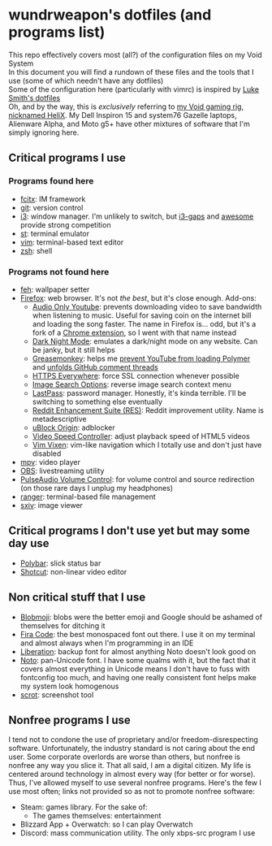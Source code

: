 # wundrweapon's dotfiles (and programs list)

This repo effectively covers most (all?) of the configuration files on my Void System  
In this document you will find a rundown of these files and the tools that I use (some of which needn't have any
dotfiles)  
Some of the configuration here (particularly with vimrc) is inspired by
[Luke Smith's dotfiles](https://github.com/LukeSmithxyz/voidrice)  
Oh, and by the way, this is *exclusively* referring to
[my Void gaming rig, nicknamed HeliX](https://pcpartpicker.com/b/4j7WGX). My Dell Inspiron 15 and system76 Gazelle
laptops, Alienware Alpha, and Moto g5+ have other mixtures of software that I'm simply ignoring here.

## Critical programs I use
### Programs found here
* [fcitx](https://fcitx-im.org/): IM framework
* [git](https://git-scm.com/): version control
* [i3](https://i3wm.org/): window manager. I'm unlikely to switch, but [i3-gaps](https://github.com/Airblader/i3) and
[awesome](https://awesomewm.org/) provide strong competition
* [st](https://github.com/LukeSmithxyz/st): terminal emulator
* [vim](https://www.vim.org/): terminal-based text editor
* [zsh](https://https://www.zsh.org/): shell

### Programs not found here
* [feh](https://feh.finalrewind.org/): wallpaper setter
* [Firefox](https://firefox.com): web browser. It's not *the best*, but it's close enough. Add-ons:
  + [Audio Only Youtube](https://addons.mozilla.org/en-US/firefox/addon/youtube-audio_only/): prevents downloading video
to save bandwidth when listening to music. Useful for saving coin on the internet bill and loading the song faster.
The name in Firefox is... odd, but it's a fork of a
[Chrome extension](https://chrome.google.com/webstore/detail/audio-only-youtube/pkocpiliahoaohbolmkelakpiphnllog), so I
went with that name instead
  + [Dark Night Mode](https://addons.mozilla.org/en-US/firefox/addon/dark-night-mode/): emulates a dark/night mode on
any website. Can be janky, but it still helps
  + [Greasemonkey](https://addons.mozilla.org/en-US/firefox/addon/greasemonkey/): helps me
[prevent YouTube from loading Polymer](https://greasyfork.org/en/scripts/39544-youtube-polymer-disable)
and [unfolds GitHub comment threads](https://greasyfork.org/en/scripts/400462-git-hub-unroll-comments)
  + [HTTPS Everywhere](https://addons.mozilla.org/en-US/firefox/addon/https-everywhere/): force SSL connection whenever
possible
  + [Image Search Options](https://addons.mozilla.org/en-US/firefox/addon/image-search-options/): reverse image search
context menu
  + [LastPass](https://addons.mozilla.org/en-US/firefox/addon/lastpass-password-manager/): password manager. Honestly,
it's kinda terrible. I'll be switching to something else eventually
  + [Reddit Enhancement Suite (RES)](https://addons.mozilla.org/en-US/firefox/addon/reddit-enhancement-suite/): Reddit
improvement utility. Name is metadescriptive
  + [uBlock Origin](https://addons.mozilla.org/en-US/firefox/addon/ublock-origin/): adblocker
  + [Video Speed Controller](https://addons.mozilla.org/en-US/firefox/addon/videospeed/): adjust playback speed of
HTML5 videos
  + [Vim Vixen](https://addons.mozilla.org/en-US/firefox/addon/vim-vixen/): vim-like navigation which I totally use and
don't just have disabled
* [mpv](https://mpv.io/): video player
* [OBS](https://obsproject.com/): livestreaming utility
* [PulseAudio Volume Control](https://freedesktop.org/software/pulseaudio/pavucontrol/): for volume control and source
redirection (on those rare days I unplug my headphones)
* [ranger](https://ranger.github.io/): terminal-based file management
* [sxiv](https://github.com/muennich/sxiv): image viewer

## Critical programs I don't use yet but may some day use
* [Polybar](https://polybar.github.io/): slick status bar
* [Shotcut](https://shotcut.org/): non-linear video editor

## Non critical stuff that I use
* [Blobmoji](https://github.com/C1710/blobmoji): blobs were the better emoji and Google should be ashamed of themselves
for ditching it
* [Fira Code](https://github.com/tonsky/FiraCode): the best monospaced font out there. I use it on my terminal and
almost always when I'm programming in an IDE
* [Liberation](https://pagure.io/liberation-fonts): backup font for almost anything Noto doesn't look good on
* [Noto](https://www.google.com/get/noto/): pan-Unicode font. I have some qualms with it, but the fact that it covers
almost everything in Unicode means I don't have to fuss with fontconfig too much, and having one really consistent font
helps make my system look homogenous
* [scrot](https://github.com/resurrecting-open-source-projects/scrot): screenshot tool

## Nonfree programs I use
I tend not to condone the use of proprietary and/or freedom-disrespecting software. Unfortunately, the industry standard
is not caring about the end user. Some corporate overlords are worse than others, but nonfree is nonfree any way you
slice it. That all said, I am a digital citizen. My life is centered around technology in almost every way (for better
or for worse). Thus, I've allowed myself to use several nonfree programs. Here's the few I use most often; links not
provided so as not to promote nonfree software:

* Steam: games library. For the sake of:
  + The games themselves: entertainment
* Blizzard App + Overwatch: so I can play Overwatch
* Discord: mass communication utility. The only xbps-src program I use
